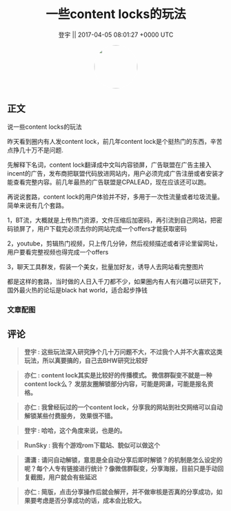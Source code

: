 <h1 align="center">一些content locks的玩法</h1>




<p align="center">
    <a>登宇 || 2017-04-05 08:01:27 &#43;0000 UTC</a>
</p>

<div align="center">
    <img src="https://images.zsxq.com/Fm5p1aBUrdfkOPuZjgEJ1HvSmlyT?e=1590940799&amp;token=kIxbL07-8jAj8w1n4s9zv64FuZZNEATmlU_Vm6zD:Ks9Uv_NkPRbukUClpfY-UtpAT1Q=" width="100" height="100" style="border:1px solid;border-radius:50%; color:#ffffff"/>
</div>




## 正文

<div>
说一些content locks的玩法

昨天看到圈内有人发content lock，前几年content lock是个挺热门的东西，辛苦点挣几十万不是问题.


先解释下名词，content lock翻译成中文叫内容锁屏，广告联盟在广告主接入incent的广告，发布商把联盟代码放进网站内，用户必须完成广告注册或者安装才能查看完整内容。前几年最热的广告联盟是CPALEAD，现在应该还可以跑。

再说说套路，content lock的用户体验并不好，多用于一次性流量或者垃圾流量。简单来说有几个套路。

1，BT流，大概就是上传热门资源，文件压缩后加密码，再引流到自己网站，把密码锁屏了，用户下载完必须去你的网站完成一个offers才能获取密码

2，youtube，剪辑热门视频，只上传几分钟，然后视频描述或者评论里留网址，用户要看完整视频也得完成一个offers

3，聊天工具群发，假装一个美女，批量加好友，诱导人去网站看完整图片

都是这样的套路，当时做的人日入千刀都不少，如果圈内有人有兴趣可以研究下，国外最火热的论坛是black hat world，适合起步挣钱
</div>

### 文章配图

<div class="image" align="center">

</div>


## 评论

<div align="left">
<div>

<blockquote >
<span> <strong>登宇 : 这些玩法深入研究挣个几十万问题不大，不过我个人并不大喜欢这类玩法，所以真要搞的，自己去BHW研究比较好 </strong></span>
</blockquote>

<blockquote >
<span> <strong>亦仁 : content lock其实是比较好的传播模式。 
微信群裂变不就是一种content lock么？ 发朋友圈解锁部分内容，可能是网课，可能是报名资格。 </strong></span>
</blockquote>

<blockquote >
<span> <strong>亦仁 : 我曾经玩过的一个content lock，分享我的网站到社交网络可以自动解锁某些付费服务， 效果很不错。 </strong></span>
</blockquote>

<blockquote >
<span> <strong>登宇 : 哈哈，这个角度来说，也是的。 </strong></span>
</blockquote>

<blockquote >
<span> <strong>RunSky : 我有个游戏rom下载站、貌似可以做这个 </strong></span>
</blockquote>

<blockquote >
<span> <strong>潇潇 : 请问自动解锁，意思是全自动分享后即时解锁？的机制是怎么设定的呢？每个人专有链接进行统计？像微信群裂变，分享海报，目前只是手动回复截图，用户就会有些延迟 </strong></span>
</blockquote>

<blockquote >
<span> <strong>亦仁 : 简版，点击分享操作后就会解开，并不做审核是否真的分享成功，如果要考虑是否分享成功的话，成本会比较大。 </strong></span>
</blockquote>

</div>
</div>